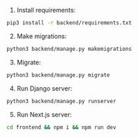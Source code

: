 1. Install requirements:

```bash
pip3 install -r backend/requirements.txt
```

2. Make migrations:

```bash
python3 backend/manage.py makemigrations
```

3. Migrate:

```bash
python3 backend/manage.py migrate
```

4. Run Django server:

```bash
python3 backend/manage.py runserver
```

5. Run Next.js server:

```bash
cd frontend && npm i && npm run dev
```
